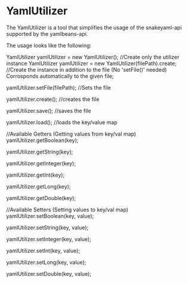 # YamlUtilizer
The YamlUtilizer is a tool that simplifies the usage of the
snakeyaml-api supported by the yamlbeans-api.

The usage looks like the following:

YamlUtilizer yamlUtilizer = new YamlUtilizer(); //Create only the utilizer instance
YamlUtilizer yamlUtilizer = new YamlUtilizer(filePath).create; //Create the instance in addition to the file (No 'setFile()' needed) Corrosponds automatically to the given file;

yamlUtilizer.setFile(filePath); //Sets the file

yamlUtilizer.create(); //creates the file

yamlUtilizer.save(); //saves the file

yamlUtilizer.load(); //loads the key/value map

//Available Getters (Getting values from key/val map)
yamlUtilizer.getBoolean(key); 

yamlUtilizer.getString(key);

yamlUtilizer.getInteger(key);

yamlUtilizer.getInt(key);

yamlUtilizer.getLong(key);

yamlUtilizer.getDouble(key);

//Available Setters (Setting values to key/val map)
yamlUtilizer.setBoolean(key, value);

yamlUtilizer.setString(key, value);

yamlUtilizer.setInteger(key, value);

yamlUtilizer.setInt(key, value);

yamlUtilizer.setLong(key, value);

yamlUtilizer.setDouble(key, value);
